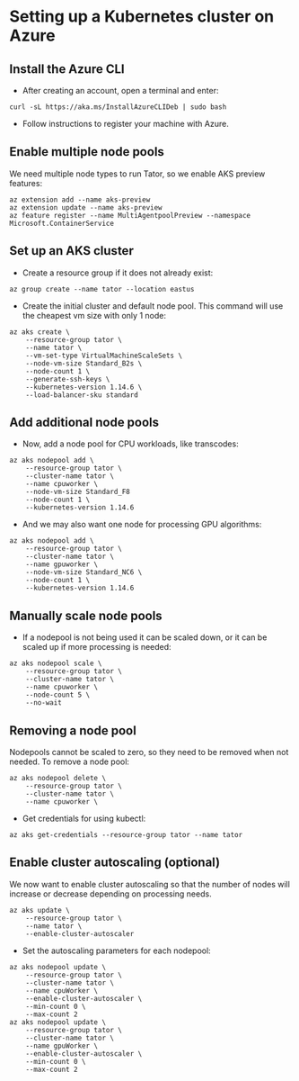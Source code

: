 # Setting up a Kubernetes cluster on Azure

## Install the Azure CLI

* After creating an account, open a terminal and enter:

```
curl -sL https://aka.ms/InstallAzureCLIDeb | sudo bash
```

* Follow instructions to register your machine with Azure.

## Enable multiple node pools

We need multiple node types to run Tator, so we enable AKS preview features:

```
az extension add --name aks-preview
az extension update --name aks-preview
az feature register --name MultiAgentpoolPreview --namespace Microsoft.ContainerService
```

## Set up an AKS cluster

* Create a resource group if it does not already exist:

```
az group create --name tator --location eastus
```

* Create the initial cluster and default node pool. This command will use the cheapest vm size with only 1 node:

```
az aks create \
    --resource-group tator \
    --name tator \
    --vm-set-type VirtualMachineScaleSets \
    --node-vm-size Standard_B2s \
    --node-count 1 \
    --generate-ssh-keys \
    --kubernetes-version 1.14.6 \
    --load-balancer-sku standard
```

## Add additional node pools

* Now, add a node pool for CPU workloads, like transcodes:

```
az aks nodepool add \
    --resource-group tator \
    --cluster-name tator \
    --name cpuworker \
    --node-vm-size Standard_F8
    --node-count 1 \
    --kubernetes-version 1.14.6
```

* And we may also want one node for processing GPU algorithms:

```
az aks nodepool add \
    --resource-group tator \
    --cluster-name tator \
    --name gpuworker \
    --node-vm-size Standard_NC6 \
    --node-count 1 \
    --kubernetes-version 1.14.6
```

## Manually scale node pools

* If a nodepool is not being used it can be scaled down, or it can be scaled up if more processing is needed:

```
az aks nodepool scale \
    --resource-group tator \
    --cluster-name tator \
    --name cpuworker \
    --node-count 5 \
    --no-wait
```

## Removing a node pool

Nodepools cannot be scaled to zero, so they need to be removed when not needed. To remove a node pool:

```
az aks nodepool delete \
    --resource-group tator \
    --cluster-name tator \
    --name cpuworker \
```

* Get credentials for using kubectl:

```
az aks get-credentials --resource-group tator --name tator
```

## Enable cluster autoscaling (optional)

We now want to enable cluster autoscaling so that the number of nodes will increase or decrease depending on processing needs.

```
az aks update \
    --resource-group tator \
    --name tator \
    --enable-cluster-autoscaler
```

* Set the autoscaling parameters for each nodepool:

```
az aks nodepool update \
    --resource-group tator \
    --cluster-name tator \
    --name cpuWorker \
    --enable-cluster-autoscaler \
    --min-count 0 \
    --max-count 2
az aks nodepool update \
    --resource-group tator \
    --cluster-name tator \
    --name gpuWorker \
    --enable-cluster-autoscaler \
    --min-count 0 \
    --max-count 2
```


